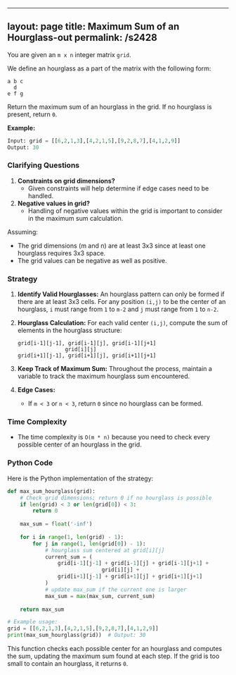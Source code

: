 
---
layout: page
title:  Maximum Sum of an Hourglass-out
permalink: /s2428
---

You are given an `m x n` integer matrix `grid`.

We define an hourglass as a part of the matrix with the following form:

```
a b c
  d
e f g
```

Return the maximum sum of an hourglass in the grid. If no hourglass is present, return `0`.

**Example:**
```python
Input: grid = [[6,2,1,3],[4,2,1,5],[9,2,8,7],[4,1,2,9]]
Output: 30
```

### Clarifying Questions
1. **Constraints on grid dimensions?**
    - Given constraints will help determine if edge cases need to be handled.
2. **Negative values in grid?**
    - Handling of negative values within the grid is important to consider in the maximum sum calculation.
    
Assuming:
- The grid dimensions (m and n) are at least 3x3 since at least one hourglass requires 3x3 space.
- The grid values can be negative as well as positive.

### Strategy

1. **Identify Valid Hourglasses:** An hourglass pattern can only be formed if there are at least 3x3 cells. For any position `(i,j)` to be the center of an hourglass, `i` must range from `1` to `m-2` and `j` must range from `1` to `n-2`.
   
2. **Hourglass Calculation:** For each valid center `(i,j)`, compute the sum of elements in the hourglass structure:
    ```text
    grid[i-1][j-1], grid[i-1][j], grid[i-1][j+1]
                   grid[i][j]
    grid[i+1][j-1], grid[i+1][j], grid[i+1][j+1]
    ```
   
3. **Keep Track of Maximum Sum:** Throughout the process, maintain a variable to track the maximum hourglass sum encountered.

4. **Edge Cases:** 
    - If `m < 3` or `n < 3`, return `0` since no hourglass can be formed.

### Time Complexity

- The time complexity is `O(m * n)` because you need to check every possible center of an hourglass in the grid.

### Python Code
Here is the Python implementation of the strategy:

```python
def max_sum_hourglass(grid):
    # Check grid dimensions; return 0 if no hourglass is possible
    if len(grid) < 3 or len(grid[0]) < 3:
        return 0
    
    max_sum = float('-inf')
    
    for i in range(1, len(grid) - 1):
        for j in range(1, len(grid[0]) - 1):
            # hourglass sum centered at grid[i][j]
            current_sum = (
                grid[i-1][j-1] + grid[i-1][j] + grid[i-1][j+1] +
                              grid[i][j] +
                grid[i+1][j-1] + grid[i+1][j] + grid[i+1][j+1]
            )
            # update max_sum if the current one is larger
            max_sum = max(max_sum, current_sum)
    
    return max_sum

# Example usage:
grid = [[6,2,1,3],[4,2,1,5],[9,2,8,7],[4,1,2,9]]
print(max_sum_hourglass(grid))  # Output: 30
```

This function checks each possible center for an hourglass and computes the sum, updating the maximum sum found at each step. If the grid is too small to contain an hourglass, it returns `0`.